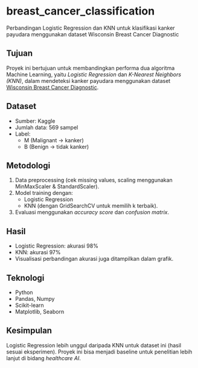 # breast_cancer_classification
Perbandingan Logistic Regression dan KNN untuk klasifikasi kanker payudara menggunakan dataset Wisconsin Breast Cancer Diagnostic

## Tujuan
Proyek ini bertujuan untuk membandingkan performa dua algoritma Machine Learning,
yaitu *Logistic Regression* dan *K-Nearest Neighbors (KNN)*, 
dalam mendeteksi kanker payudara menggunakan dataset 
[Wisconsin Breast Cancer Diagnostic](https://www.kaggle.com/uciml/breast-cancer-wisconsin-data).

## Dataset
- Sumber: Kaggle
- Jumlah data: 569 sampel
- Label: 
  - M (Malignant → kanker)
  - B (Benign → tidak kanker)

## Metodologi
1. Data preprocessing (cek missing values, scaling menggunakan MinMaxScaler & StandardScaler).
2. Model training dengan:
   - Logistic Regression
   - KNN (dengan GridSearchCV untuk memilih k terbaik).
3. Evaluasi menggunakan *accuracy score* dan *confusion matrix*.

## Hasil
- Logistic Regression: akurasi 98%
- KNN: akurasi 97%
- Visualisasi perbandingan akurasi juga ditampilkan dalam grafik.

## Teknologi
- Python
- Pandas, Numpy
- Scikit-learn
- Matplotlib, Seaborn

## Kesimpulan
Logistic Regression lebih unggul daripada KNN untuk dataset ini (hasil sesuai eksperimen). 
Proyek ini bisa menjadi baseline untuk penelitian lebih lanjut di bidang *healthcare AI*.